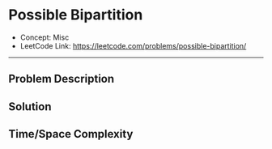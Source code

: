 # Possible Bipartition

- Concept: Misc
- LeetCode Link: https://leetcode.com/problems/possible-bipartition/

---

## Problem Description

## Solution

## Time/Space Complexity

